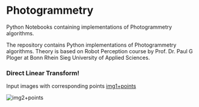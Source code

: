 # Photogrammetry
Python Notebooks containing implementations of Photogrammetry algorithms. 

The repository contains Python implementations of Photogrammetry algorithms. Theory is based on Robot Perception course by Prof. Dr. Paul G Ploger at Bonn Rhein Sieg University of Applied Sciences. 
 
### Direct Linear Transform!
Input images with corresponding points
[img1+points](https://user-images.githubusercontent.com/13369817/138261081-073ed219-6a29-4ee4-8512-e67ce959ed61.png)


![img2+points](https://user-images.githubusercontent.com/13369817/138261065-aeb8b71e-5694-4e04-b7cc-33ceca5afb89.png)
